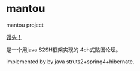 # mantou
mantou project

 [馒头！](http://tinbat.cn/mantou) 

  是一个用java S2SH框架实现的 4ch式贴图论坛。
  
  implemented by by java struts2+spring4+hibernate.
